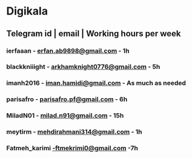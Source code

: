 # Digikala
## Telegram id | email | Working hours per week
### ierfaaan - erfan.ab9898@gmail.com - 1h
### blackkniiight - arkhamknight0776@gmail.com - 5h
### imanh2016 - iman.hamidi@gmail.com - As much as needed
### parisafro - parisafro.pf@gmail.com - 6h
### MiladN01 - milad.n91@gmail.com - 15h
### meytirm - mehdirahmani314@gmail.com - 1h
### Fatmeh_karimi -ftmekrimi0@gmail.com -7h

